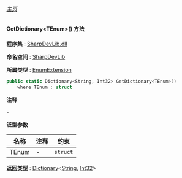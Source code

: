 ###### [主页](./Index.md "主页")

#### GetDictionary\<TEnum\>() 方法

**程序集** : [SharpDevLib.dll](./SharpDevLib.assembly.md "SharpDevLib.dll")

**命名空间** : [SharpDevLib](./SharpDevLib.namespace.md "SharpDevLib")

**所属类型** : [EnumExtension](./SharpDevLib.EnumExtension.md "EnumExtension")

``` csharp
public static Dictionary<String, Int32> GetDictionary<TEnum>()
    where TEnum : struct
```

**注释**

*-*



**泛型参数**

|名称|注释|约束|
|---|---|---|
|TEnum|-|`struct`|




**返回类型** : [Dictionary](https://learn.microsoft.com/en-us/dotnet/api/system.collections.generic.dictionary-2 "Dictionary")\<[String](https://learn.microsoft.com/en-us/dotnet/api/system.string "String"), [Int32](https://learn.microsoft.com/en-us/dotnet/api/system.int32 "Int32")\>


